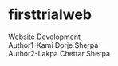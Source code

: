 # firsttrialweb
Website Development 
<br>
Author1-Kami Dorje Sherpa <br>
Author2-Lakpa Chettar Sherpa
